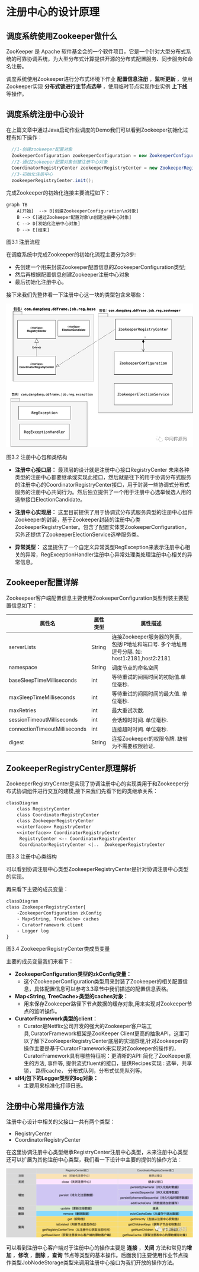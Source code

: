 #  **注册中心的设计原理**

## **调度系统使用Zookeeper做什么**

ZooKeeper 是 Apache 软件基金会的一个软件项目，它是一个针对大型分布式系统的可靠协调系统，为大型分布式计算提供开源的分布式配置服务、同步服务和命名注册。

调度系统使用Zookeeper进行分布式环境下作业 **配置信息注册** ，**监听更新** ，使用Zookeeper实现 **分布式锁进行主节点选举** ，使用临时节点实现作业实例 **上下线** 等操作。

##  **调度系统注册中心设计**

在上篇文章中通过Java启动作业调度的Demo我们可以看到Zookeeper初始化过程有如下操作：

```Java
  //1-创建zookeeper配置对象
  ZookeeperConfiguration zookeeperConfiguration = new ZookeeperConfiguration(serverList, namespace);
  //2-通过Zookeeper配置对象创建注册中心对象
  CoordinatorRegistryCenter zookeeperRegistryCenter = new ZookeeperRegistryCenter(zookeeperConfiguration);
  //3-初始化注册中心
  zookeeperRegistryCenter.init();
```

完成Zookeeper的初始化连接主要流程如下：
```mermaid
graph TB
    A[开始]  --> B[创建ZookeeperConfiguration\n对象]
    B --> C[通过Zookeeper配置对象\n创建注册中心对象]
    C --> D[初始化注册中心对象]
    D --> E[结束]
```

图3.1 注册流程

在调度系统中完成Zookeeper的初始化流程主要分为3步:

- 先创建一个用来封装Zookeeper配置信息的ZookeeperConfiguration类型;
- 然后再根据配置信息创建Zookeeper注册中心对象
- 最后初始化注册中心。

接下来我们先整体看一下注册中心这一块的类型包含来哪些：

![图片](/img/chapter_elasticjob/3-0-reg.png)

图3.2 注册中心包和类结构

- **注册中心接口层：** 最顶层的设计就是注册中心接口RegistryCenter 未来各种类型的注册中心都要继承或实现此接口，然后就是往下的用于协调分布式服务的注册中心的CoordinatorRegistryCenter接口，用于封装一些协调式分布式服务的注册中心共同行为。然后独立提供了一个用于注册中心选举候选人用的选举接口ElectionCandidate。

- **注册中心实现层：** 这里目前提供了用于协调式分布式服务典型的注册中心组件Zookeeper的封装，基于Zookeeper封装的注册中心类ZookeeperRegistryCenter。包含了配置实体类ZookeeperConfiguration，另外还提供了ZookeeperElectionService选举服务类。

- **异常类型：**  这里提供了一个自定义异常类型RegException来表示注册中心相关的异常，RegExceptionHandler注册中心异常处理类处理注册中心相关的异常信息。

## **Zookeeper配置详解**

Zookeepeer客户端配置信息主要使用ZookeeperConfiguration类型封装主要配置信息如下：

| 属性名                    | 属性类型 | 属性描述                                                 |
| ----------------------------- | ------------ | ------------------------------------------------------------ |
| serverLists                   | String       | 连接Zookeeper服务器的列表， 包括IP地址和端口号. 多个地址用逗号分隔. 如: host1:2181,host2:2181 |
| namespace                     | String       | 调度节点的命名空间                                           |
| baseSleepTimeMilliseconds     | int          | 等待重试的间隔时间的初始值.单位毫秒.                         |
| maxSleepTimeMilliseconds      | int          | 等待重试的间隔时间的最大值. 单位毫秒.                        |
| maxRetries                    | int          | 最大重试次数.                                                |
| sessionTimeoutMilliseconds    | int          | 会话超时时间. 单位毫秒.                                      |
| connectionTimeoutMilliseconds | int          | 连接超时时间. 单位毫秒.                                      |
| digest                        | String       | 连接Zookeeper的权限令牌. 缺省为不需要权限验证.               |

## **ZookeeperRegistryCenter原理解析**

ZookeeperRegistryCenter是实现了协调注册中心的实现类用于和Zookeeper分布式协调组件进行交互的建模,接下来我们先看下他的类继承关系：

```mermaid
classDiagram
    class RegistryCenter
    class CoordinatorRegistryCenter
    class ZookeeperRegistryCenter
    <<interface>> RegistryCenter
    <<interface>> CoordinatorRegistryCenter
     RegistryCenter <-- CoordinatorRegistryCenter
     CoordinatorRegistryCenter <|..  ZookeeperRegistryCenter
```
图3.3 注册中心类结构

可以看到协调注册中心类型ZookeeperRegistryCenter是针对协调注册中心类型的实现。

再来看下主要的成员变量：

```mermaid
classDiagram
class ZookeeperRegistryCenter{
    -ZookeeperConfiguration zkConfig
    - Map<String, TreeCache> caches
    - CuratorFramework client
    - Logger log
}
```
图3.4 ZookeeperRegistryCenter类成员变量

主要的成员变量我们来看下：

- **ZookeeperConfiguration类型的zkConfig变量：** 
  - 这个ZookeeperConfiguration类型用来封装了Zookeeper的相关配置信息，具体配置信息可以参考3.3章节中我们描述的配置信息表格。
- **Map<String, TreeCache>类型的caches对象：**
  - 用来保存Zookeeper路径下节点数据的缓存对象,用来实现对Zookeeper节点的监听操作。
- **CuratorFramework类型的client：** 
  - Curator是Netflix公司开发的强大的Zookeeper客户端工具,CuratorFramework框架是ZooKeeper Client更高的抽象API，这里可以了解下ZooKeeperRegistryCenter底层的实现原理,针对Zookeeper的操作主要是基于CuratorFramework来实现对Zookeeper的操作的，CuratorFramework具有哪些特征呢：更清晰的API: 简化了ZooKeeper原生的方法, 事件等, 提供流式fluent的接口，提供Recipes实现 : 选举，共享锁， 路径cache， 分布式队列，分布式优先队列等。
- **slf4j包下的Logger类型的log对象：** 
  - 主要用来标准化打印日志。

## **注册中心常用操作方法**

注册中心设计中相关的父接口一共有两个类型：

- RegistryCenter
- CoordinatorRegistryCenter

在这里协调注册中心类型继承RegistryCenter注册中心类型，未来注册中心类型还可以扩展为其他注册中心类型，我们看一下设计中主要的提供的操作方法：

![图片](/img/chapter_elasticjob/3-1-reg.png)

可以看到注册中心客户端对于注册中心的操作主要是 **连接** ，**关闭** 方法和常见的**增加** ，**修改** ，**删除** ，**查询** 节点等类型的基本操作。后面我们主要使用作业节点操作类型JobNodeStorage类型来调用注册中心接口为我们开放的操作方法。





 